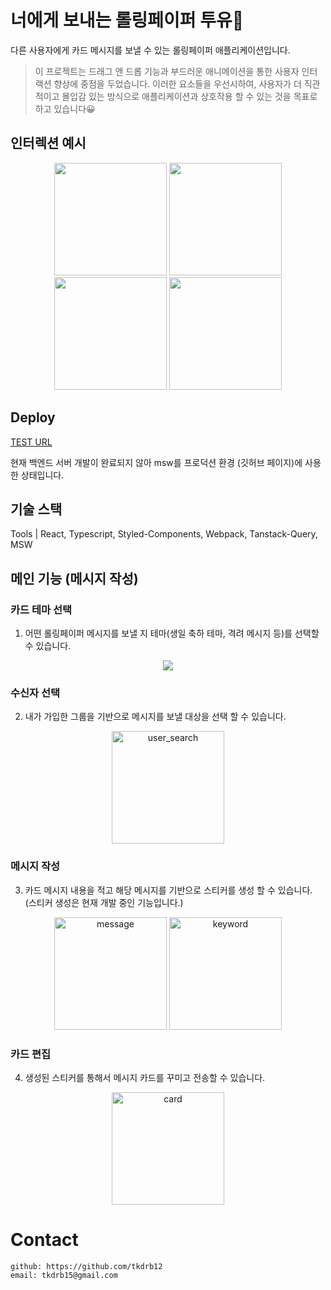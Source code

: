 # 너에게 보내는 롤링페이퍼 투유💌

다른 사용자에게 카드 메시지를 보낼 수 있는 롤링페이퍼 애플리케이션입니다.

> 이 프로젝트는 드래그 앤 드롭 기능과 부드러운 애니메이션을 통한 사용자 인터랙션 향상에 중점을 두었습니다. 이러한 요소들을 우선시하여, 사용자가 더 직관적이고 몰입감 있는 방식으로 애플리케이션과 상호작용 할 수 있는 것을 목표로하고 있습니다😀

## 인터렉션 예시

<p align="center">
  <img src="https://github.com/user-attachments/assets/368021b6-0071-4471-ad05-521b8664802f" width="180px">
  <img src="https://github.com/user-attachments/assets/d4bddda0-a805-44bb-8ae0-6f9232fab815" width="180px">
  <img src="https://github.com/user-attachments/assets/6bebdbf5-d795-41ce-912c-ca90aecc66a2" width="180px">
 <img src="https://github.com/user-attachments/assets/0f034679-c51e-47d7-ac6e-64053b751ed7" width="180px">
</p>

## Deploy

[TEST URL](https://princess-in-silvertown.github.io/toyou-frontend/)

현재 백엔드 서버 개발이 완료되지 않아 msw를 프로덕션 환경 (깃허브 페이지)에 사용한 상태입니다.

## 기술 스택

Tools | React, Typescript, Styled-Components, Webpack, Tanstack-Query, MSW

## 메인 기능 (메시지 작성)

### 카드 테마 선택

1. 어떤 롤링페이퍼 메시지를 보낼 지 테마(생일 축하 테마, 격려 메시지 등)를 선택할 수 있습니다.

<p align="center">
  <img src="https://github.com/user-attachments/assets/c79c9444-75d1-4dbf-a4b0-79d6828d91d4" >
</p>

### 수신자 선택

2. 내가 가입한 그룹을 기반으로 메시지를 보낼 대상을 선택 할 수 있습니다.

<p align="center">
<img width="180px" alt="user_search" src="https://github.com/user-attachments/assets/c7aa6e1b-c19f-4943-ad7b-2562f6a7eb36">
</p>

### 메시지 작성

3. 카드 메시지 내용을 적고 해당 메시지를 기반으로 스티커를 생성 할 수 있습니다. (스티커 생성은 현재 개발 중인 기능입니다.)

<p align="center">
<img width="180px" alt="message" src="https://github.com/user-attachments/assets/44206fa5-a723-4791-9963-02862a43215d">
<img width="180px" alt="keyword" src="https://github.com/user-attachments/assets/3392cdba-0a79-456b-943b-ba9b9bb15cce">
</p>

### 카드 편집

4. 생성된 스티커를 통해서 메시지 카드를 꾸미고 전송할 수 있습니다.

<p align="center">
<img width="180px" alt="card" src="https://github.com/user-attachments/assets/06d358c2-2b9d-4b68-a8c0-f59b1a433252"  width="180px">
</p>

# Contact

    github: https://github.com/tkdrb12
    email: tkdrb15@gmail.com

